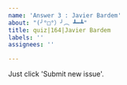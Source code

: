 ```yaml
---
name: 'Answer 3 : Javier Bardem'
about: "(╯°□°）╯︵ ┻━┻"
title: quiz|164|Javier Bardem
labels: ''
assignees: ''

---
```


Just click 'Submit new issue'.
